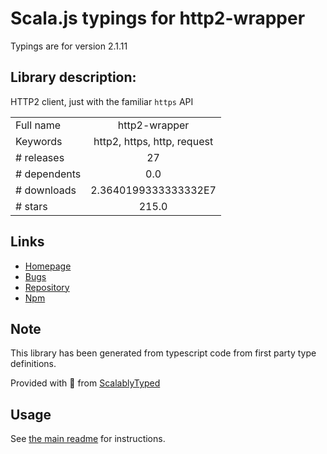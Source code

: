 
# Scala.js typings for http2-wrapper

Typings are for version 2.1.11

## Library description:
HTTP2 client, just with the familiar `https` API

|                    |                 |
| ------------------ | :-------------: |
| Full name          | http2-wrapper |
| Keywords           | http2, https, http, request |
| # releases         | 27 |
| # dependents       | 0.0 |
| # downloads        | 2.3640199333333332E7 |
| # stars            | 215.0 |

## Links
- [Homepage](https://github.com/szmarczak/http2-wrapper#readme)
- [Bugs](https://github.com/szmarczak/http2-wrapper/issues)
- [Repository](https://github.com/szmarczak/http2-wrapper)
- [Npm](https://www.npmjs.com/package/http2-wrapper)
    


## Note
This library has been generated from typescript code from first party type definitions.

Provided with :purple_heart: from [ScalablyTyped](https://github.com/oyvindberg/ScalablyTyped)

## Usage
See [the main readme](../../readme.md) for instructions.


